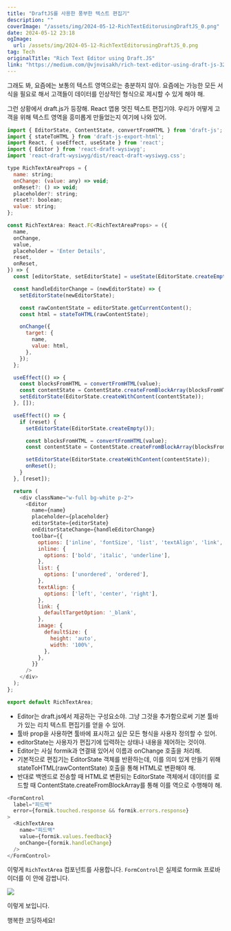 ```yaml
---
title: "DraftJS를 사용한 풍부한 텍스트 편집기"
description: ""
coverImage: "/assets/img/2024-05-12-RichTextEditorusingDraftJS_0.png"
date: 2024-05-12 23:18
ogImage: 
  url: /assets/img/2024-05-12-RichTextEditorusingDraftJS_0.png
tag: Tech
originalTitle: "Rich Text Editor using Draft.JS"
link: "https://medium.com/@vjnvisakh/rich-text-editor-using-draft-js-32603ec74cef"
---
```



그래도 봐, 요즘에는 보통의 텍스트 영역으로는 충분하지 않아. 요즘에는 가능한 모든 서식을 필요로 해서 고객들이 데이터를 인상적인 형식으로 제시할 수 있게 해야 해.

그런 상황에서 draft.js가 등장해. React 앱용 멋진 텍스트 편집기야. 우리가 어떻게 고객을 위해 텍스트 영역을 흥미롭게 만들었는지 여기에 나와 있어.

```js
import { EditorState, ContentState, convertFromHTML } from 'draft-js';
import { stateToHTML } from 'draft-js-export-html';
import React, { useEffect, useState } from 'react';
import { Editor } from 'react-draft-wysiwyg';
import 'react-draft-wysiwyg/dist/react-draft-wysiwyg.css';

type RichTextAreaProps = {
  name: string;
  onChange: (value: any) => void;
  onReset?: () => void;
  placeholder?: string;
  reset?: boolean;
  value: string;
};

const RichTextArea: React.FC<RichTextAreaProps> = ({
  name,
  onChange,
  value,
  placeholder = 'Enter Details',
  reset,
  onReset,
}) => {
  const [editorState, setEditorState] = useState(EditorState.createEmpty());

  const handleEditorChange = (newEditorState) => {
    setEditorState(newEditorState);

    const rawContentState = editorState.getCurrentContent();
    const html = stateToHTML(rawContentState);

    onChange({
      target: {
        name,
        value: html,
      },
    });
  };

  useEffect(() => {
    const blocksFromHTML = convertFromHTML(value);
    const contentState = ContentState.createFromBlockArray(blocksFromHTML);
    setEditorState(EditorState.createWithContent(contentState));
  }, []);

  useEffect(() => {
    if (reset) {
      setEditorState(EditorState.createEmpty());

      const blocksFromHTML = convertFromHTML(value);
      const contentState = ContentState.createFromBlockArray(blocksFromHTML);

      setEditorState(EditorState.createWithContent(contentState));
      onReset();
    }
  }, [reset]);

  return (
    <div className="w-full bg-white p-2">
      <Editor
        name={name}
        placeholder={placeholder}
        editorState={editorState}
        onEditorStateChange={handleEditorChange}
        toolbar={{
          options: ['inline', 'fontSize', 'list', 'textAlign', 'link', 'image'],
          inline: {
            options: ['bold', 'italic', 'underline'],
          },
          list: {
            options: ['unordered', 'ordered'],
          },
          textAlign: {
            options: ['left', 'center', 'right'],
          },
          link: {
            defaultTargetOption: '_blank',
          },
          image: {
            defaultSize: {
              height: 'auto',
              width: '100%',
            },
          },
        }}
      />
    </div>
  );
};

export default RichTextArea;
```

- Editor는 draft.js에서 제공하는 구성요소야. 그냥 그것을 추가함으로써 기본 툴바가 있는 리치 텍스트 편집기를 얻을 수 있어.
- 툴바 prop을 사용하면 툴바에 표시하고 싶은 모든 형식을 사용자 정의할 수 있어.
- editorState는 사용자가 편집기에 입력하는 상태나 내용을 제어하는 것이야.
- Editor는 사실 formik과 연결돼 있어서 이름과 onChange 호출을 처리해.
- 기본적으로 편집기는 EditorState 객체를 반환하는데, 이를 의미 있게 만들기 위해 stateToHTML(rawContentState) 호출을 통해 HTML로 변환해야 해.
- 반대로 백엔드로 전송할 때 HTML로 변환되는 EditorState 객체에서 데이터를 로드할 때 ContentState.createFromBlockArray를 통해 이를 역으로 수행해야 해.



```js
<FormControl
  label="피드백"
  error={formik.touched.response && formik.errors.response}
>
  <RichTextArea
    name="피드백"
    value={formik.values.feedback}
    onChange={formik.handleChange}
  />
</FormControl>
```

이렇게 `RichTextArea` 컴포넌트를 사용합니다. `FormControl`은 실제로 formik 프로바이더를 이 안에 감쌉니다.

<img src="/assets/img/2024-05-12-RichTextEditorusingDraftJS_0.png" />

이렇게 보입니다.




행복한 코딩하세요!